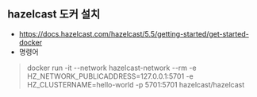 
## hazelcast 도커 설치 
- https://docs.hazelcast.com/hazelcast/5.5/getting-started/get-started-docker
- 명령어
> docker run -it --network hazelcast-network --rm -e HZ_NETWORK_PUBLICADDRESS=127.0.0.1:5701 -e HZ_CLUSTERNAME=hello-world -p 5701:5701 hazelcast/hazelcast